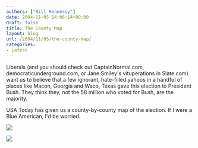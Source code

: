 ```yaml
---
authors: ["Bill Hennessy"]
date: 2004-11-05 14:06:14+00:00
draft: false
title: The County Map
layout: blog
url: /2004/11/05/the-county-map/
categories:
- Latest
---
```


Liberals (and you should check out CaptainNormal.com, democraticunderground.com, or Jane Smiley's vituperations in Slate.com) want us to believe that a few ignorant, hate-filled yahoos in a handful of places like Macon, Georgia and Waco, Texas gave this election to President Bush. They think they, not the 58 million who voted for Bush, are the majority.




USA Today has given us a county-by-county map of the election. If I were a Blue American, I'd be worried.




![](/Portals/0/2004countymap3.gif)


![](https://blog.billhennessy.com/aggbug.aspx?PostID=518)

